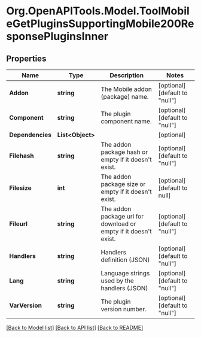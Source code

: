 # Org.OpenAPITools.Model.ToolMobileGetPluginsSupportingMobile200ResponsePluginsInner

## Properties

Name | Type | Description | Notes
------------ | ------------- | ------------- | -------------
**Addon** | **string** | The Mobile addon (package) name. | [optional] [default to "null"]
**Component** | **string** | The plugin component name. | [optional] [default to "null"]
**Dependencies** | **List&lt;Object&gt;** |  | [optional] 
**Filehash** | **string** | The addon package hash or empty if it doesn&#39;t exist. | [optional] [default to "null"]
**Filesize** | **int** | The addon package size or empty if it doesn&#39;t exist. | [optional] [default to null]
**Fileurl** | **string** | The addon package url for download                                                             or empty if it doesn&#39;t exist. | [optional] [default to "null"]
**Handlers** | **string** | Handlers definition (JSON) | [optional] [default to "null"]
**Lang** | **string** | Language strings used by the handlers (JSON) | [optional] [default to "null"]
**VarVersion** | **string** | The plugin version number. | [optional] [default to "null"]

[[Back to Model list]](../README.md#documentation-for-models) [[Back to API list]](../README.md#documentation-for-api-endpoints) [[Back to README]](../README.md)


